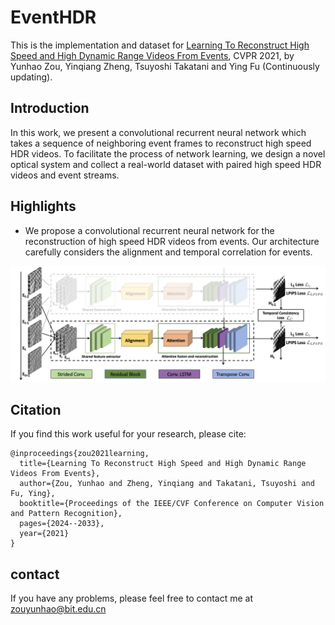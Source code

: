 # EventHDR
 This is the implementation and dataset for [Learning To Reconstruct High Speed and High Dynamic Range Videos From Events](https://openaccess.thecvf.com/content/CVPR2021/papers/Zou_Learning_To_Reconstruct_High_Speed_and_High_Dynamic_Range_Videos_CVPR_2021_paper.pdf), CVPR 2021, by Yunhao Zou, Yinqiang Zheng, Tsuyoshi Takatani and Ying Fu (Continuously updating).

## Introduction
In this work, we present
a convolutional recurrent neural network which takes a
sequence of neighboring event frames to reconstruct high speed HDR videos. To facilitate the process of network learning, we design a novel optical system and collect a real-world dataset with paired high speed HDR videos and event streams.

## Highlights
* We propose a convolutional recurrent neural network
for the reconstruction of high speed HDR videos from
events. Our architecture carefully considers the alignment and temporal correlation for events.
<img src="figs/overview.png" width="700px"/>

## Citation
If you find this work useful for your research, please cite: 
```
@inproceedings{zou2021learning,
  title={Learning To Reconstruct High Speed and High Dynamic Range Videos From Events},
  author={Zou, Yunhao and Zheng, Yinqiang and Takatani, Tsuyoshi and Fu, Ying},
  booktitle={Proceedings of the IEEE/CVF Conference on Computer Vision and Pattern Recognition},
  pages={2024--2033},
  year={2021}
}
```
## contact
If you have any problems, please feel free to contact me at zouyunhao@bit.edu.cn